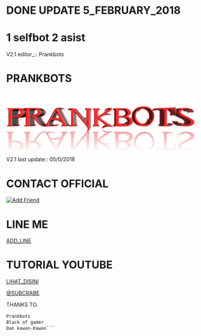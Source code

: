 # DONE UPDATE 5_FEBRUARY_2018

# 1 selfbot 2 asist
V2.1 editor_::
Prankbots
# PRANKBOTS
![Prankbots](prankbots.png)
V2.1 last update::
05/0/2018
# CONTACT OFFICIAL

<a href="https://line.me/R/ti/p/%40gnh2780p"><img height="36" border="0" alt="Add Friend" src="https://scdn.line-apps.com/n/line_add_friends/btn/en.png"></a>

# LINE ME

[ADD_LINE](http://line.me/ti/p/~adiputra.95)

# TUTORIAL YOUTUBE
[LIHAT_DISINI](https://youtu.be/j9VqQBZCcec)

[@SUBCRABE](https://www.youtube.com/channel/UCycBrqSWEHdk-slnhUmGWiQ)


THANKS TO.

```Allah swt.
Prankbots
Black of gamer
Dan kawan-Kawan```
